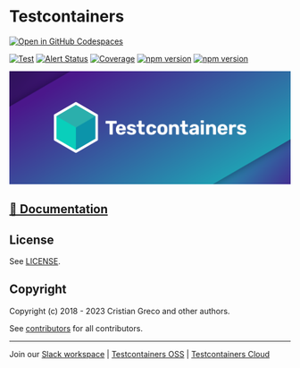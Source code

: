 # Testcontainers

[![Open in GitHub Codespaces](https://github.com/codespaces/badge.svg)](https://github.com/codespaces/new?hide_repo_select=true&ref=main&repo=116414510&machine=standardLinux32gb&devcontainer_path=.devcontainer%2Fdevcontainer.json&location=EastUs)

[![Test](https://github.com/testcontainers/testcontainers-node/actions/workflows/test-master.yml/badge.svg)](https://github.com/testcontainers/testcontainers-node/actions/workflows/test-master.yml)
[![Alert Status](https://sonarcloud.io/api/project_badges/measure?project=testcontainers_testcontainers-node&metric=alert_status)](https://sonarcloud.io/summary/new_code?id=testcontainers_testcontainers-node)
[![Coverage](https://sonarcloud.io/api/project_badges/measure?project=testcontainers_testcontainers-node&metric=coverage)](https://sonarcloud.io/summary/new_code?id=testcontainers_testcontainers-node)
[![npm version](https://badge.fury.io/js/testcontainers.svg)](https://www.npmjs.com/package/testcontainers)
[![npm version](https://img.shields.io/npm/dm/testcontainers.svg)](https://www.npmjs.com/package/testcontainers)

![Testcontainers Banner](https://github.com/testcontainers/testcontainers-node/raw/main/docs/site/logo.png)

## [📖 Documentation](https://node.testcontainers.org/)

## License

See [LICENSE](https://github.com/testcontainers/testcontainers-node/blob/main/LICENSE).

## Copyright

Copyright (c) 2018 - 2023 Cristian Greco and other authors.

See [contributors](https://github.com/testcontainers/testcontainers-node/graphs/contributors/) for all contributors.

----

Join our [Slack workspace](https://slack.testcontainers.org/) | [Testcontainers OSS](https://www.testcontainers.org/) | [Testcontainers Cloud](https://www.testcontainers.cloud/)
